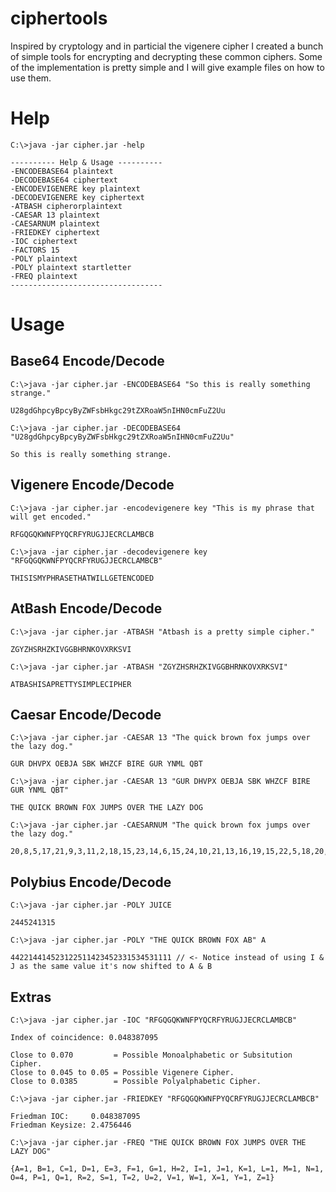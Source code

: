 # ciphertools

Inspired by cryptology and in particial the vigenere cipher I created a bunch of simple tools for encrypting and decrypting these common ciphers. Some of the implementation is pretty simple and I will give example files on how to use them.

# Help

```
C:\>java -jar cipher.jar -help

---------- Help & Usage ----------
-ENCODEBASE64 plaintext
-DECODEBASE64 ciphertext
-ENCODEVIGENERE key plaintext
-DECODEVIGENERE key ciphertext
-ATBASH cipherorplaintext
-CAESAR 13 plaintext
-CAESARNUM plaintext
-FRIEDKEY ciphertext
-IOC ciphertext
-FACTORS 15
-POLY plaintext
-POLY plaintext startletter
-FREQ plaintext
----------------------------------
```

# Usage

## Base64 Encode/Decode

```
C:\>java -jar cipher.jar -ENCODEBASE64 "So this is really something strange."

U28gdGhpcyBpcyByZWFsbHkgc29tZXRoaW5nIHN0cmFuZ2Uu

C:\>java -jar cipher.jar -DECODEBASE64 "U28gdGhpcyBpcyByZWFsbHkgc29tZXRoaW5nIHN0cmFuZ2Uu"

So this is really something strange.
```

## Vigenere Encode/Decode
```
C:\>java -jar cipher.jar -encodevigenere key "This is my phrase that will get encoded."

RFGQGQKWNFPYQCRFYRUGJJECRCLAMBCB

C:\>java -jar cipher.jar -decodevigenere key "RFGQGQKWNFPYQCRFYRUGJJECRCLAMBCB"

THISISMYPHRASETHATWILLGETENCODED
```

## AtBash Encode/Decode
```
C:\>java -jar cipher.jar -ATBASH "Atbash is a pretty simple cipher."

ZGYZHSRHZKIVGGBHRNKOVXRKSVI

C:\>java -jar cipher.jar -ATBASH "ZGYZHSRHZKIVGGBHRNKOVXRKSVI"

ATBASHISAPRETTYSIMPLECIPHER
```

## Caesar Encode/Decode
```
C:\>java -jar cipher.jar -CAESAR 13 "The quick brown fox jumps over the lazy dog."

GUR DHVPX OEBJA SBK WHZCF BIRE GUR YNML QBT

C:\>java -jar cipher.jar -CAESAR 13 "GUR DHVPX OEBJA SBK WHZCF BIRE GUR YNML QBT"

THE QUICK BROWN FOX JUMPS OVER THE LAZY DOG

C:\>java -jar cipher.jar -CAESARNUM "The quick brown fox jumps over the lazy dog."

20,8,5,17,21,9,3,11,2,18,15,23,14,6,15,24,10,21,13,16,19,15,22,5,18,20,8,5,12,1,26,25,4,15,7
```

## Polybius Encode/Decode
```
C:\>java -jar cipher.jar -POLY JUICE

2445241315

C:\>java -jar cipher.jar -POLY "THE QUICK BROWN FOX AB" A

442214414523122511423452331534531111 // <- Notice instead of using I & J as the same value it's now shifted to A & B
```

## Extras
```
C:\>java -jar cipher.jar -IOC "RFGQGQKWNFPYQCRFYRUGJJECRCLAMBCB"

Index of coincidence: 0.048387095

Close to 0.070         = Possible Monoalphabetic or Subsitution Cipher.
Close to 0.045 to 0.05 = Possible Vigenere Cipher.
Close to 0.0385        = Possible Polyalphabetic Cipher.

C:\>java -jar cipher.jar -FRIEDKEY "RFGQGQKWNFPYQCRFYRUGJJECRCLAMBCB"

Friedman IOC:     0.048387095
Friedman Keysize: 2.4756446

C:\>java -jar cipher.jar -FREQ "THE QUICK BROWN FOX JUMPS OVER THE LAZY DOG"

{A=1, B=1, C=1, D=1, E=3, F=1, G=1, H=2, I=1, J=1, K=1, L=1, M=1, N=1, O=4, P=1, Q=1, R=2, S=1, T=2, U=2, V=1, W=1, X=1, Y=1, Z=1}
```
